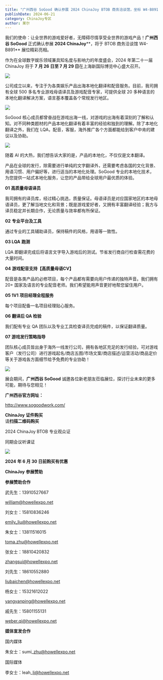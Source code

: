 ```yaml
---
title: "广州西谷 SoGood 确认参展 2024 ChinaJoy BTOB 商务洽谈馆，坐标 W4-B891 期待与老友相聚！"
publishDate: 2024-06-21
category: ChinaJoy专区
author: 莱尔
---
```


我们的使命：让全世界的游戏爱好者，无障碍尽情享受全世界的游戏产品！**广州西谷 SoGood** 正式确认参展 **2024 ChinaJoy****，将于 BTOB 商务洽谈馆 W4-B891** 展位精彩亮相。

作为在全球数字娱乐领域兼具知名度与影响力的年度盛会，2024 年第二十一届 ChinaJoy 将于 **7** **月 26 日至 7 月 29 日**在上海新国际博览中心盛大召开。

![](https://ec-net-1251389766.cos.ap-shanghai.myqcloud.com/wp-content/uploads/2024/06/20240621155024176.jpg)

公司成立以来，专注于为各类娱乐产品出海本地化翻译和配音服务。目前，我司拥有全球 500 多名专业游戏母语译员及游戏配音专家，可提供全球 20 多种语言的本地化翻译解决方案，语言基本覆盖各个常规发行地区。

![](https://ec-net-1251389766.cos.ap-shanghai.myqcloud.com/wp-content/uploads/2024/06/20240621155027717.jpg)

SoGood 核心成员都曾奋战在游戏出海一线，对游戏的出海有着深刻的了解和认知。对不同种类题材的产品本地化翻译有着丰富的经验和独到的理解。除了本地化翻译之外，我们在 LQA，配音，客服，海外推广各个方面都能给到客户中肯的建议以及协助。

![](https://ec-net-1251389766.cos.ap-shanghai.myqcloud.com/wp-content/uploads/2024/06/20240621155028217.jpg)

随着 AI 的大热，我们想告诉大家的是，产品的本地化，不仅仅是文本翻译。

产品在全球的发行，除需要进行单纯的文字翻译外，还需要考虑各国的文化背景、用语习惯、用户偏好等，进行适当的本地化处理。SoGood 专业的本地化技术，为您提供一站式本地化服务，让您的产品带给全球用户最优质的体验。

**01** **高质量母语译员**

我司拥有的译员库，经过精心挑选，质量保证。母语译员是对应国家地区的本地母语译员，更了解当地文化和背景；既是游戏爱好者，又拥有丰富翻译经验；我方与译员稳定并长期合作，无论质量与效率都有所保证。  
  

**02** **专业平台及工具**

通过专业的工具辅助译员，保持稿件的风格，用语等一致性。  
  

**03 LQA** **跑测**

LQA 即翻译完成后将语言文字导入游戏后的测试。节省发行商自行检查需花费的大量时间。

  
**04** **游戏配音支持【高质量母语CV】**

配音是各类产品的必修项目，每个产品都有需要向用户传递的独特声音。我们拥有 20+ 国家及语言的专业配音老师。我们希望能用声音更好地帮您留住用户。

  
**05 1V1** **项目经理全程服务**

每个项目配备一名项目经理贴心服务。

  
**06** **翻译后 QA 检验**

我们配有专业 QA 团队以及专业工具检查译员完成的稿件，以保证翻译质量。  
  

**07** **游戏发行策略指导**

团队核心成员皆出身于海外一线发行公司，拥有各地区充足的发行经验，可对游戏客户（发行公司）进行游戏起名/商店五图/市场文案/商店描述/运营活动/商品定价等关于游戏各方面细节给予免费的专业协助！

![](https://ec-net-1251389766.cos.ap-shanghai.myqcloud.com/wp-content/uploads/2024/06/20240621155033670.jpg)

展会期间，**广州西谷 SoGood** 诚邀各位新老朋友莅临展位，探讨行业未来的更多可能，期待与您相见！

**广州西谷官方网址：**

http://www.sogoodwork.com/

**ChinaJoy** **证件购买**  
请**扫描二维码购买**

2024 ChinaJoy BTOB 专业观众证

同期会议听课证

![](https://ec-net-1251389766.cos.ap-shanghai.myqcloud.com/wp-content/uploads/2024/06/20240621155034331.jpg)

**2024** **年 6 月 30 日前购买有优惠**  
  

**ChinaJoy** **参展赞助**

**参展赞助合作**

武先生：13910527667

[william@howellexpo.net](mailto:william@howellexpo.net)

刘女士：15810836246

[emily\_liu@howellexpo.net](mailto:emily_liu@howellexpo.net)

朱女士：13811516015

[toma.zhu@howellexpo.net](mailto:toma.zhu@howellexpo.net)

张女士：18810420832

[zhangsui@howellexpo.net](mailto:zhangsui@howellexpo.net)

刘先生：18610552880

[liubaichen@howellexpo.net](mailto:liubaichen@howellexpo.net)

杨女士：15321612022

[yangyanping@howellexpo.net](mailto:yangyanping@howellexpo.net)

戚先生：15801155131

[weber.qi@howellexpo.net](mailto:weber.qi@howellexpo.net)

  
**媒体宣发合作**

国内媒体

朱女士：sumi\_zhu@howellexpo.net

国际媒体

李女士：leah\_li@howellexpo.net
